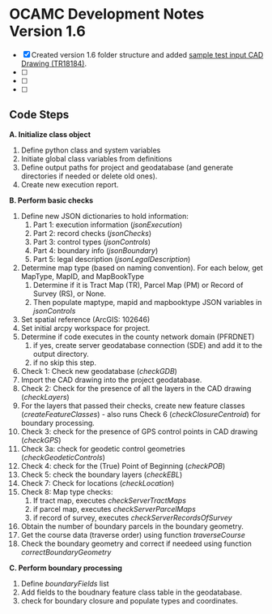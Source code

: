 # OCAMC Development Notes<br>Version 1.6

- [x] Created version 1.6 folder structure and added [sample test input CAD Drawing (TR18184)](/amc16/Test/Input/TR18184_PHASE2.dwg).
- [ ] 
- [ ] 
- [ ] 


## Code Steps


**A. Initialize class object**
  1. Define python class and system variables
  2. Initiate global class variables from definitions
  3. Define output paths for project and geodatabase (and generate directories if needed or delete old ones).
  4. Create new execution report.

**B. Perform basic checks**
  1. Define new JSON dictionaries to hold information:
     1. Part 1: execution information (*jsonExecution*)
     2. Part 2: record checks (*jsonChecks*)
     3. Part 3: control types (*jsonControls*)
     4. Part 4: boundary info (*jsonBoundary*)
     5. Part 5: legal description (*jsonLegalDescription*) 
  2. Determine map type (based on naming convention). For each below, get MapType, MapID, and MapBookType
     1. Determine if it is Tract Map (TR), Parcel Map (PM) or Record of Survey (RS), or None.
     2. Then populate maptype, mapid and mapbooktype JSON variables in *jsonControls*   
  3. Set spatial reference (ArcGIS: 102646)
  4. Set initial arcpy workspace for project.
  5. Determine if code executes in the county network domain (PFRDNET)
      1. if yes, create server geodatabase connection (SDE) and add it to the output directory.
      2. if no skip this step.
  6. Check 1: Check new geodatabase (*checkGDB*)
  7. Import the CAD drawing into the project geodatabase.
  8. Check 2: Check for the presence of all the layers in the CAD drawing (*checkLayers*)
  9. For the layers that passed their checks, create new feature classes (*createFeatureClasses*) - also runs Check 6 (*checkClosureCentroid*) for boundary processing.
  10. Check 3: check for the presence of GPS control points in CAD drawing (*checkGPS*)
  11. Check 3a: check for geodetic control geometries (*checkGeodeticControls*)
  12. Check 4: check for the (True) Point of Beginning (*checkPOB*)
  13. Check 5: check the boundary layers (*checkEBL*)
  14. Check 7: Check for locations (*checkLocation*)
  15. Check 8: Map type checks:
      1. If tract map, executes *checkServerTractMaps*
      2. if parcel map, executes *checkServerParcelMaps*
      3. if record of survey, executes *checkServerRecordsOfSurvey*
  16. Obtain the number of boundary parcels in the boundary geometry.
  17. Get the course data (traverse order) using function *traverseCourse*
  18. Check the boundary geometry and correct if needeed using function *correctBoundaryGeometry*

**C. Perform boundary processing**
  1. Define *boundaryFields* list
  2. Add fields to the boudnary feature class table in the geodatabase.
  3. check for boundary closure and populate types and coordinates.




